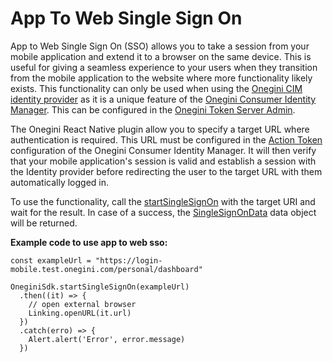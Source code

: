 # App To Web Single Sign On


App to Web Single Sign On (SSO) allows you to take a session from your mobile application and extend it to a browser on the same device. This is useful for giving a seamless experience to your users when they transition from the mobile application to the website where more functionality likely exists. This functionality can only be used when using the [Onegini CIM identity provider](https://docs-single-tenant.onegini.com/msp/stable/token-server/topics/general-app-config/identity-providers/identity-providers.html#configure-a-onegini-cim-identity-provider) as it is a unique feature of the [Onegini Consumer Identity Manager](https://docs-single-tenant.onegini.com/cim/idp/7.35.0/). This can be configured in the [Onegini Token Server Admin](https://docs-single-tenant.onegini.com/msp/stable/token-server/topics/general-app-config/identity-providers/identity-providers.html#configure-a-onegini-cim-identity-provider).

The Onegini React Native plugin allow you to specify a target URL where authentication is required. This URL must be configured in the [Action Token](https://docs-single-tenant.onegini.com/cim/idp/7.35.0/topic-guides/authentication/action-token-login.html) configuration of the Onegini Consumer Identity Manager. It will then verify that your mobile application's session is valid and establish a session with the Identity provider before redirecting the user to the target URL with them automatically logged in.

To use the functionality, call the [startSingleSignOn](../reference-guides/startSingleSignOn.md) with the target URI and wait for the result. In case of a success, the [SingleSignOnData]() data object will be returned.

**Example code to use app to web sso:**

```
const exampleUrl = "https://login-mobile.test.onegini.com/personal/dashboard"

OneginiSdk.startSingleSignOn(exampleUrl)
  .then((it) => {
    // open external browser
    Linking.openURL(it.url)
  })
  .catch(erro) => {
    Alert.alert('Error', error.message)
  })
```
